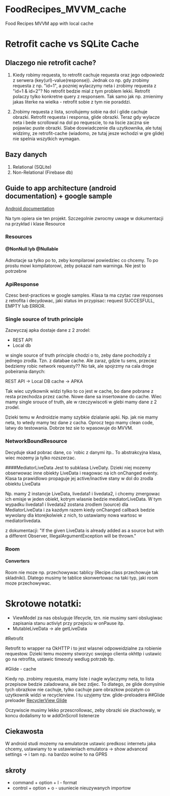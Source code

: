 # FoodRecipes_MVVM_cache
Food Recipes MVVM app with local cache


# Retrofit cache vs SQLite Cache

## Dlaczego nie retrofit cache?

1. Kiedy robimy requesta, to retrofit cachuje requesta oraz jego odpowiedz z serwera (key(url)-value(response)). 
Jednak co np. gdy zrobimy requesta z np. "id=1", a pozniej wylaczymy neta i zrobimy requesta z "id=1 & id=2"? No retrofit bedzie mial z tym problem lekki. Retrofit polaczy tylko konkretne query z responsem. 
Tak samo jak np. zmienimy jakas literke na wielka - retrofit sobie z tym nie poraddzi.

2. Zrobimy requesta z lista, scrollujemy sobie na dol i glide cachuje obrazki. Retrofit requesta i responsa, glide obrazki. Teraz gdy wylacze neta i bede scrollowal na dol po requescie, to na liscie zaczna sie pojawiac puste obrazki.
Slabe doswiadczenie dla uzytkownika, ale tutaj widzimy, ze retrofit-cache (wiadomo, ze tutaj jesze wchodzi w gre glide) nie spelnia wszytkich wymagan.


## Bazy danych

1. Relational (SQLite)
2. Non-Relational (Firebase db)


## Guide to app architecture (android documentation) + google sample
[Android documentation](https://developer.android.com/jetpack/docs/guide)

Na tym opiera sie ten projekt.
Szczegolnie zwrocmy uwage w dokumentacji na przykład i klase Resource

### Resources
#### @NonNull lyb @Nullable
Adnotacje sa tylko po to, zeby kompilarowi powiedziec co chcemy. To po prostu mowi kompilatorowi, zeby pokazal nam warninga. Nie jest to potrzebne

### ApiResponse
Czesc best-practices w google samples. Klasa ta ma czytac raw responses z retrofita i decydowac, jaki status im przypisac: request SUCCESFULL, EMPTY lub ERROR.

### Single source of truth principle
Zazwyczaj apka dostaje dane z 2 zrodel:
- REST API
- Local db

w single source of truth principle chodzi o to, zeby dane pochodzily z jednego zrodla. Tzn. z databae cache. Ale zaraz, gdzie tu sens, przeciez bedziemy robic network requesty??
No tak, ale spojrzmy na cala droge pobeirania danych:

REST API -> Local DB cache -> APKA

Tak wiec uzytkownik widzi tylko to co jest w cache, bo dane pobrane z resta przechodza przez cache. Nowe dane sa insertowane do cache.
Wiec mamy single srouce of truth, ale w rzeczywiscoti w glebi mamy dane z 2 zrodel.

Dzieki temu w Androidzie mamy szybkie dzialanie apki. Np. jak nie mamy neta, to wtedy mamy tez dane z cacha. Oprocz tego mamy clean code, latwy do testowania.
Dobrze tez sie to wpasowuje do MVVM.


### NetworkBoundResource
Decyduje skad pobrac dane, co `robic z danymi itp.. To abstrakcyjna klasa, wiec mozemy ja tylko rozszerzac.


####MediatorLiveData
Jest to subklasa LiveDaty. Dzieki niej mozemy obserwowac inne obiekty LiveData i reagowac na ich onChanged eventy.
Klasa ta prawidlowo propaguje jej active/inactive stany w dol do zrodla obiektu LiveData

Np. mamy 2 instancje LiveData, livedata1 i livedata2, i chcemy zmergowac ich emisje w jeden obiekt, kotrym wlasnie bedzie mediatorLiveData.
W tym wypadku livedata1 i livedata2 zostana zrodlem (source) dla MediatorLiveData i za kazdym razem kiedy onChanged callback bedzie wywolany dla
ktorejkolwiek z nich, to ustawiamy nowa wartosc w mediatorlivedata.

z dokumentacji:
"If the given LiveData is already added as a source but with a different Observer, IllegalArgumentException will be thrown."

### Room

#### Converters
Room nie moze np. przechowywac tablicy (Recipe.class przechowuje tak skladniki). Dlatego musimy te tablice skonwertowac na taki typ,
jaki room moze przechowywac.

# Skrotowe notatki:


- ViewModel za nas obsluguje lifecycle, tzn. nie musimy sami obslugiwac zapisania stanu activiyt przy przejsciu w onPause itp.
- MutableLiveData -> ale getLiveData


#Retrofit

Retrofit to wrapper na OkHTTP i to jest wlasnei odpoweidzialne za robienie requestow.
Dzieki temu mozemy stworzyc swojego clienta okhttp i ustawic go na retrofita, ustawic timeouty wedlug potrzeb itp.

#Glide - cache

Kiedy np. zrobimy requesta, mamy liste i nagle wylaczymy neta, to lista przepisow bedzie zaladowana, ale bez zdjec. To dlatego, ze glide
domyslnie tych obrazkow nie cachuje, tylko cachuje pare obrazkow pozatym co uzytkownik widzi w recyclerview.
I tu uzyjemy tzw. glide-preloadera
##Glide preloader
[RecyclerView Glide](http://bumptech.github.io/glide/int/recyclerview.html)

Oczywiscie musimy lekko przescrollowac, zeby obrazki sie zkachowaly, w koncu dodalismy to w addOnScroll listenerze


## Ciekawosta
W android studi mozemy na emulatorze ustawic predkosc internetu jaka chcemy, ustawiamy to w ustawieniach emulatora -> show advanced settings -> 
i tam np. na bardzo wolne to na GPRS

## skroty
- command + option + l - format
- control + option + o - usuniecie nieuzywanych importow
